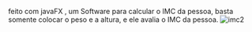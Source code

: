 feito com javaFX , um Software para calcular o IMC da pessoa, basta somente colocar o peso e a altura, e ele avalia o IMC da pessoa.
 
 ![imc2](https://github.com/bnhelel/CalculaComImc/assets/91099732/deefc31b-9fee-4a80-8ef6-aab764d86850)
